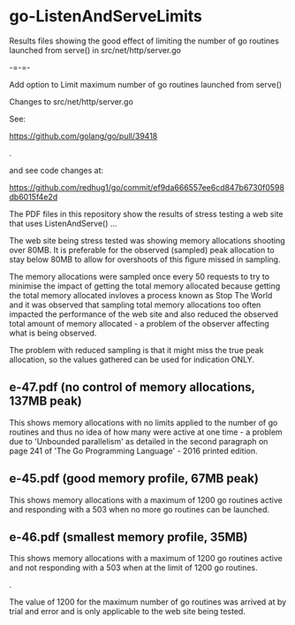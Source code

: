 # go-ListenAndServeLimits
Results files showing the good effect of limiting the number of go routines launched from serve() in src/net/http/server.go

-=-=-

Add option to Limit maximum number of go routines launched from serve()

Changes to src/net/http/server.go

See:

https://github.com/golang/go/pull/39418

.

and see code changes at:

https://github.com/redhug1/go/commit/ef9da666557ee6cd847b6730f0598db6015f4e2d


The PDF files in this repository show the results of stress testing a web site
that uses ListenAndServe() ...

The web site being stress tested was showing memory allocations shooting over 80MB. It is preferable for the observed (sampled) peak allocation to stay below 80MB to allow for overshoots of this figure missed in sampling.

The memory allocations were sampled once every 50 requests to try to minimise the impact of getting the total memory allocated because getting the total memory allocated invloves a process known as Stop The World and it was observed that sampling total memory allocations too often impacted the performance of the web site and also reduced the observed total amount of memory allocated - a problem of the observer affecting what is being observed.

The problem with reduced sampling is that it might miss the true peak allocation, so the values gathered can be used for indication ONLY.

## e-47.pdf  (no control of memory allocations, 137MB peak)
This shows memory allocations with no limits applied to the number of go routines and thus no idea of how many were active at one time - a problem due to 'Unbounded parallelism' as detailed in the second paragraph on page 241 of 'The Go Programming Language' - 2016 printed edition.

## e-45.pdf  (good memory profile, 67MB peak)
This shows memory allocations with a maximum of 1200 go routines active and responding with a 503 when no more go routines can be launched.

## e-46.pdf  (smallest memory profile, 35MB)
This shows memory allocations with a maximum of 1200 go routines active and not responding with a 503 when at the limit of 1200 go routines.

.

The value of 1200 for the maximum number of go routines was arrived at by trial and error and is only applicable to the web site being tested.
